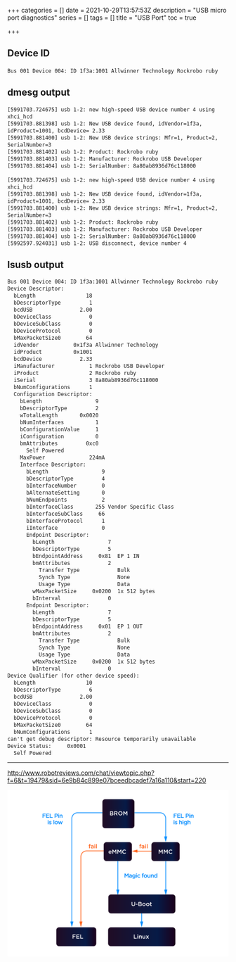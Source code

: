 +++
categories = []
date = 2021-10-29T13:57:53Z
description = "USB micro port diagnostics"
series = []
tags = []
title = "USB Port"
toc = true

+++
## Device ID

`Bus 001 Device 004: ID 1f3a:1001 Allwinner Technology Rockrobo ruby`

## dmesg output

    [5991703.724675] usb 1-2: new high-speed USB device number 4 using xhci_hcd
    [5991703.881398] usb 1-2: New USB device found, idVendor=1f3a, idProduct=1001, bcdDevice= 2.33
    [5991703.881400] usb 1-2: New USB device strings: Mfr=1, Product=2, SerialNumber=3
    [5991703.881402] usb 1-2: Product: Rockrobo ruby
    [5991703.881403] usb 1-2: Manufacturer: Rockrobo USB Developer
    [5991703.881404] usb 1-2: SerialNumber: 8a80ab8936d76c118000
    
    [5991703.724675] usb 1-2: new high-speed USB device number 4 using xhci_hcd
    [5991703.881398] usb 1-2: New USB device found, idVendor=1f3a, idProduct=1001, bcdDevice= 2.33
    [5991703.881400] usb 1-2: New USB device strings: Mfr=1, Product=2, SerialNumber=3
    [5991703.881402] usb 1-2: Product: Rockrobo ruby
    [5991703.881403] usb 1-2: Manufacturer: Rockrobo USB Developer
    [5991703.881404] usb 1-2: SerialNumber: 8a80ab8936d76c118000
    [5992597.924031] usb 1-2: USB disconnect, device number 4

## lsusb output

    Bus 001 Device 004: ID 1f3a:1001 Allwinner Technology Rockrobo ruby
    Device Descriptor:
      bLength                18
      bDescriptorType         1
      bcdUSB               2.00
      bDeviceClass            0 
      bDeviceSubClass         0 
      bDeviceProtocol         0 
      bMaxPacketSize0        64
      idVendor           0x1f3a Allwinner Technology
      idProduct          0x1001 
      bcdDevice            2.33
      iManufacturer           1 Rockrobo USB Developer
      iProduct                2 Rockrobo ruby
      iSerial                 3 8a80ab8936d76c118000
      bNumConfigurations      1
      Configuration Descriptor:
        bLength                 9
        bDescriptorType         2
        wTotalLength       0x0020
        bNumInterfaces          1
        bConfigurationValue     1
        iConfiguration          0 
        bmAttributes         0xc0
          Self Powered
        MaxPower              224mA
        Interface Descriptor:
          bLength                 9
          bDescriptorType         4
          bInterfaceNumber        0
          bAlternateSetting       0
          bNumEndpoints           2
          bInterfaceClass       255 Vendor Specific Class
          bInterfaceSubClass     66 
          bInterfaceProtocol      1 
          iInterface              0 
          Endpoint Descriptor:
            bLength                 7
            bDescriptorType         5
            bEndpointAddress     0x81  EP 1 IN
            bmAttributes            2
              Transfer Type            Bulk
              Synch Type               None
              Usage Type               Data
            wMaxPacketSize     0x0200  1x 512 bytes
            bInterval               0
          Endpoint Descriptor:
            bLength                 7
            bDescriptorType         5
            bEndpointAddress     0x01  EP 1 OUT
            bmAttributes            2
              Transfer Type            Bulk
              Synch Type               None
              Usage Type               Data
            wMaxPacketSize     0x0200  1x 512 bytes
            bInterval               0
    Device Qualifier (for other device speed):
      bLength                10
      bDescriptorType         6
      bcdUSB               2.00
      bDeviceClass            0 
      bDeviceSubClass         0 
      bDeviceProtocol         0 
      bMaxPacketSize0        64
      bNumConfigurations      1
    can't get debug descriptor: Resource temporarily unavailable
    Device Status:     0x0001
      Self Powered

***

http://www.robotreviews.com/chat/viewtopic.php?f=6&t=19479&sid=6e9b84c899e07bceedbcadef7a16a110&start=220

![](/uploads/20211115-boot-sequence.png)